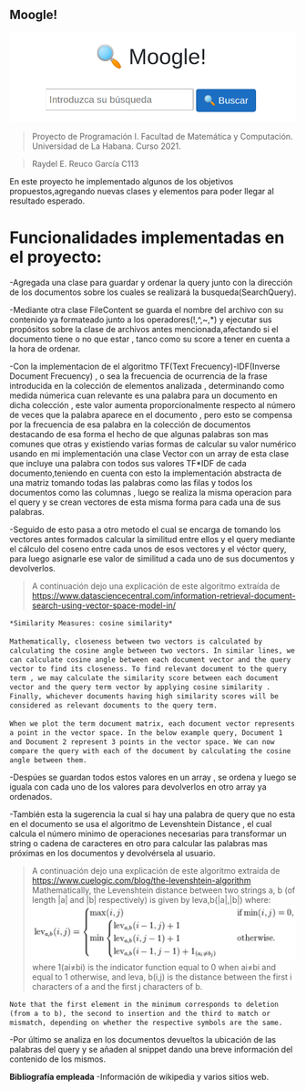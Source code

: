 ## Moogle!

![](moogle.png)

> Proyecto de Programación I. Facultad de Matemática y Computación. Universidad de La Habana. Curso 2021.

>Raydel E. Reuco García C113

En este proyecto he implementado algunos de los objetivos propuestos,agregando nuevas clases y elementos para poder llegar al resultado esperado. 

# Funcionalidades implementadas en el proyecto:

-Agregada una clase para guardar y ordenar la query junto con la dirección de los documentos sobre los cuales se realizará la busqueda(SearchQuery).

-Mediante otra clase FileContent se guarda el nombre del archivo con su contenido ya formateado junto a los operadores(!,^,~,*) y ejecutar sus propósitos sobre la clase de archivos antes mencionada,afectando si el documento tiene o no que estar , tanco como su score a tener en cuenta a la hora de ordenar.

-Con la implementacion de el algoritmo TF(Text Frecuency)-IDF(Inverse Document Frecuency) , o sea la frecuencia de ocurrencia de la frase introducida en la 
colección de elementos analizada , determinando como medida númerica cuan relevante es una palabra para un documento en dicha colección , este valor aumenta 
proporcionalmente respecto al número de veces que la palabra aparece en el documento , pero esto se compensa por la frecuencia de esa palabra en la colección de 
documentos destacando de esa forma el hecho de que algunas palabras son mas comunes que otras y existiendo varias formas de calcular su valor numérico usando en 
mi implementación una clase Vector con un array de esta clase que incluye una palabra con todos sus valores TF*IDF de cada documento,teniendo en cuenta con esto 
la implementación abstracta de una matriz tomando todas las palabras como las filas y todos los documentos como las columnas , luego se realiza la misma 
operacion para el query y se crean vectores de esta misma forma para cada una de sus palabras.

-Seguido de esto pasa a otro metodo el cual se encarga de tomando los vectores antes formados calcular la similitud entre ellos y el query mediante el cálculo del coseno entre cada unos de esos vectores y el véctor query, para luego asignarle ese valor de similitud a cada uno de sus documentos y devolverlos.

>A continuación dejo una explicación de este algoritmo extraída de https://www.datasciencecentral.com/information-retrieval-document-search-using-vector-space-model-in/

    *Similarity Measures: cosine similarity*

    Mathematically, closeness between two vectors is calculated by calculating the cosine angle between two vectors. In similar lines, we can calculate cosine angle between each document vector and the query vector to find its closeness. To find relevant document to the query term , we may calculate the similarity score between each document vector and the query term vector by applying cosine similarity . Finally, whichever documents having high similarity scores will be considered as relevant documents to the query term.

    When we plot the term document matrix, each document vector represents a point in the vector space. In the below example query, Document 1 and Document 2 represent 3 points in the vector space. We can now compare the query with each of the document by calculating the cosine angle between them. 


-Despúes se guardan todos estos valores en un array , se ordena y luego se iguala con cada uno de los valores para devolverlos en otro array ya ordenados.

-También esta la sugerencia la cual si hay una palabra de query que no esta en el documento se usa el algoritmo de Levenshtein Distance , el cual calcula el 
número minimo de operaciones necesarias para transformar un string o cadena de caracteres en otro para calcular las palabras mas próximas en los documentos y 
devolvérsela al usuario.

>A continuación dejo una explicación de este algoritmo extraída de https://www.cuelogic.com/blog/the-levenshtein-algorithm
    Mathematically, the Levenshtein distance between two strings a, b (of length |a| and |b| respectively) is given by leva,b(|a|,|b|) where:
    ![](Levenshtein.webp)
    where 1(ai≠bi) is the indicator function equal to 0 when ai≠bi and equal to 1 otherwise, and leva, b(i,j) is the distance between the first i characters of a and the first j characters of b.

    Note that the first element in the minimum corresponds to deletion (from a to b), the second to insertion and the third to match or mismatch, depending on whether the respective symbols are the same.

-Por último se analiza en los documentos devueltos la ubicación de las palabras del query y se añaden al snippet dando una breve información del contenido de los mismos.


**Bibliografía empleada**
-Información de wikipedia y varios sitios web.